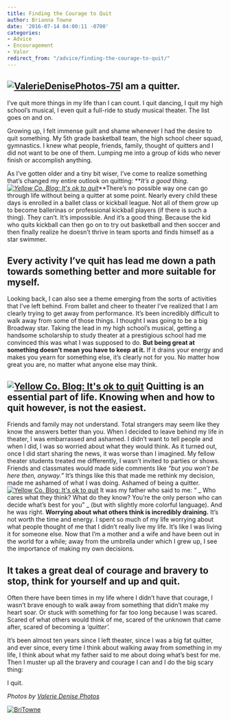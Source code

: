 ```yaml
---
title: Finding the Courage to Quit
author: Brianna Towne
date: '2016-07-14 04:00:11 -0700'
categories:
- Advice
- Encouragement
- Valor
redirect_from: "/advice/finding-the-courage-to-quit/"
---
```


## [![ValerieDenisePhotos-75](https://yellow-blog-images.imgix.net/2016/07/ValerieDenisePhotos-75.jpg)](https://yellow-blog-images.imgix.net/2016/07/ValerieDenisePhotos-75.jpg)I am a quitter.

I’ve quit more things in my life than I can count. I quit dancing, I quit my high school’s musical, I even quit a full-ride to study musical theater. The list goes on and on.

Growing up, I felt immense guilt and shame whenever I had the desire to quit something. My 5th grade basketball team, the high school cheer squad, gymnastics. I knew what people, friends, family, thought of quitters and I did not want to be one of them. Lumping me into a group of kids who never finish or accomplish anything.

As I’ve gotten older and a tiny bit wiser, I’ve come to realize something that’s changed my entire outlook on quitting: **_It’s a good thing.[![Yellow Co. Blog: It's ok to quit](https://yellow-blog-images.imgix.net/2016/07/ValerieDenisePhotos-73.jpg)](https://yellow-blog-images.imgix.net/2016/07/ValerieDenisePhotos-73.jpg)_**There’s no possible way one can go through life without being a quitter at some point. Nearly every child these days is enrolled in a ballet class or kickball league. Not all of them grow up to become ballerinas or professional kickball players (if there is such a thing). They can’t. It’s impossible. And it’s a good thing. Because the kid who quits kickball can then go on to try out basketball and then soccer and then finally realize he doesn’t thrive in team sports and finds himself as a star swimmer.

## Every activity I’ve quit has lead me down a path towards something better and more suitable for myself.

Looking back, I can also see a theme emerging from the sorts of activities that I’ve left behind. From ballet and cheer to theater I’ve realized that I am clearly trying to get away from performance. It’s been incredibly difficult to walk away from some of those things. I thought I was going to be a big Broadway star. Taking the lead in my high school’s musical, getting a handsome scholarship to study theater at a prestigious school had me convinced this was what I was supposed to do. **But being great at something doesn’t mean you have to keep at it.** If it drains your energy and makes you yearn for something else, it’s clearly not for you. No matter how great you are, no matter what anyone else may think.

## [![Yellow Co. Blog: It's ok to quit](https://yellow-blog-images.imgix.net/2016/07/ValerieDenisePhotos-79.jpg)](https://yellow-blog-images.imgix.net/2016/07/ValerieDenisePhotos-79.jpg) **Quitting is an essential part of life.** Knowing when and how to quit however, is not the easiest.

Friends and family may not understand. Total strangers may seem like they know the answers better than you. When I decided to leave behind my life in theater, I was embarrassed and ashamed. I didn’t want to tell people and when I did, I was so worried about what they would think. As it turned out, once I did start sharing the news, it was worse than I imagined. My fellow theater students treated me differently, I wasn’t invited to parties or shows. Friends and classmates would made side comments like _“but you won’t be here then, anyway.”_ It’s things like this that made me rethink my decision, made me ashamed of what I was doing. Ashamed of being a quitter.[![Yellow Co. Blog: It's ok to quit](https://yellow-blog-images.imgix.net/2016/07/ValerieDenisePhotos-74.jpg)](https://yellow-blog-images.imgix.net/2016/07/ValerieDenisePhotos-74.jpg) It was my father who said to me: “ _ Who cares what they think? What do they know? You’re the only person who can decide what’s best for you” _ (but with slightly more colorful language). And he was right. **Worrying about what others think is incredibly draining.** It’s not worth the time and energy. I spent so much of my life worrying about what people thought of me that I didn’t really live my life. It’s like I was living it for someone else. Now that I’m a mother and a wife and have been out in the world for a while; away from the umbrella under which I grew up, I see the importance of making my own decisions.

## It takes a great deal of courage and bravery to stop, think for yourself and up and quit.

Often there have been times in my life where I didn’t have that courage, I wasn’t brave enough to walk away from something that didn’t make my heart soar. Or stuck with something for far too long because I was scared. Scared of what others would think of me, scared of the unknown that came after, scared of becoming a _‘quitter’._

It’s been almost ten years since I left theater, since I was a big fat quitter, and ever since, every time I think about walking away from something in my life, I think about what my father said to me about doing what’s best for me. Then I muster up all the bravery and courage I can and I do the big scary thing:

I quit.

_Photos by [Valerie Denise Photos](http://www.valeriedenisephotos.com/)_

[![BriTowne](https://yellow-blog-images.imgix.net/2016/07/BriTowne.jpg)](http://www.lifebybri.com/)
